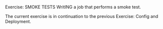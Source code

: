 Exercise: SMOKE TESTS
WritING a job that performs a smoke test.

The current exercise is in continuation to the previous Exercise: Config and Deployment.